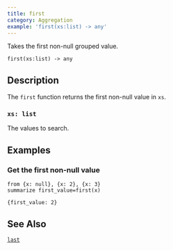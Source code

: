 ```yaml
---
title: first
category: Aggregation
example: 'first(xs:list) -> any'
---
```



Takes the first non-null grouped value.

```tql
first(xs:list) -> any
```

## Description

The `first` function returns the first non-null value in `xs`.

### `xs: list`

The values to search.

## Examples

### Get the first non-null value

```tql
from {x: null}, {x: 2}, {x: 3}
summarize first_value=first(x)
```

```tql
{first_value: 2}
```

## See Also

[`last`](/reference/functions/last)
